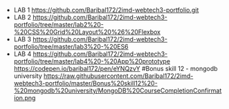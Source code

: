 - LAB 1
https://github.com/Baribal172/2imd-webtech3-portfolio.git
- LAB 2
https://github.com/Baribal172/2imd-webtech3-portfolio/tree/master/lab2%20-%20CSS%20Grid%20Layout%20%26%20Flexbox
- LAB 3
https://github.com/Baribal172/2imd-webtech3-portfolio/tree/master/lab3%20-%20ES6
- LAB 4
https://github.com/Baribal172/2imd-webtech3-portfolio/tree/master/lab4%20-%20App%20prototype
https://codepen.io/baribal172/pen/eYNQzvY
#Bonus skill 12 - mongodb university
https://raw.githubusercontent.com/Baribal172/2imd-webtech3-portfolio/master/Bonus%20skill12%20-%20mongodb%20university/MongoDB%20CourseCompletionConfirmation.png

